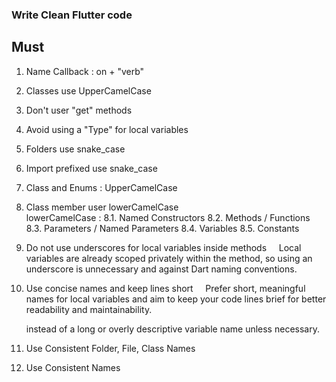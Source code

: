 ### Write Clean Flutter code

## Must

1. Name Callback : on + "verb"
2. Classes use UpperCamelCase
3. Don't user "get" methods
4. Avoid using a "Type" for local variables
5. Folders use snake_case

6. Import prefixed use snake_case
   <!-- Ex :  import 'flutter:widget' as widget -->

7. Class and Enums : UpperCamelCase
   <!-- Ex : ButtonWidget -->

8. Class member user lowerCamelCase  
   lowerCamelCase :
   8.1. Named Constructors <!-- Ex : ButtonWidget() -->
   8.2. Methods / Functions <!-- Ex : ButtonWidget.longStretched() -->
   8.3. Parameters / Named Parameters <!-- Ex : method(String countryName){} -->
   8.4. Variables <!-- Ex :  String myVariable = "Hello" -->
   8.5. Constants <!-- Ex : const defaultTimeout = 1000 -->

9. Do not use underscores for local variables inside methods
       Local variables are already scoped privately within the method,
   so using an underscore is unnecessary and against Dart naming conventions.

10. Use concise names and keep lines short
        Prefer short, meaningful names for local variables and aim to keep your code lines brief for better readability and maintainability.
    <!--  Example: Use var name = 'John'; -->
    instead of a long or overly descriptive variable name unless necessary.

11. Use Consistent Folder, File, Class Names

12. Use Consistent Names 

